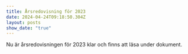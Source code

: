 ```yaml
---
title: Årsredovisning för 2023
date: 2024-04-24T09:18:50.304Z
layout: posts
show_date: "true"
---
```

Nu är årsredovisningen för 2023 klar och finns att läsa under dokument.